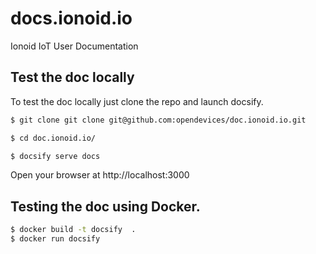 # docs.ionoid.io
Ionoid IoT User Documentation


## Test the doc locally 
To test the doc locally just clone the repo and launch docsify.

```bash 
$ git clone git clone git@github.com:opendevices/doc.ionoid.io.git

$ cd doc.ionoid.io/

$ docsify serve docs
```

Open your browser at http://localhost:3000

## Testing the doc using Docker.


```bash
$ docker build -t docsify  .
$ docker run docsify
```


